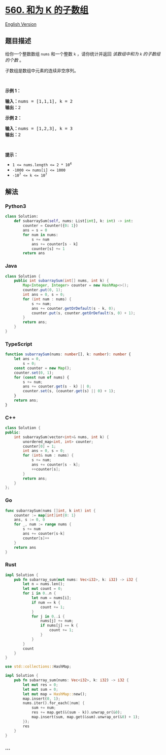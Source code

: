 # [560. 和为 K 的子数组](https://leetcode.cn/problems/subarray-sum-equals-k)

[English Version](/solution/0500-0599/0560.Subarray%20Sum%20Equals%20K/README_EN.md)

## 题目描述

<!-- 这里写题目描述 -->

<p>给你一个整数数组 <code>nums</code> 和一个整数&nbsp;<code>k</code> ，请你统计并返回 <em>该数组中和为&nbsp;<code>k</code><strong>&nbsp;</strong>的子数组的个数&nbsp;</em>。</p>

<p>子数组是数组中元素的连续非空序列。</p>

<p>&nbsp;</p>

<p><strong>示例 1：</strong></p>

<pre>
<strong>输入：</strong>nums = [1,1,1], k = 2
<strong>输出：</strong>2
</pre>

<p><strong>示例 2：</strong></p>

<pre>
<strong>输入：</strong>nums = [1,2,3], k = 3
<strong>输出：</strong>2
</pre>

<p>&nbsp;</p>

<p><strong>提示：</strong></p>

<ul>
	<li><code>1 &lt;= nums.length &lt;= 2 * 10<sup>4</sup></code></li>
	<li><code>-1000 &lt;= nums[i] &lt;= 1000</code></li>
	<li><code>-10<sup>7</sup> &lt;= k &lt;= 10<sup>7</sup></code></li>
</ul>

## 解法

<!-- 这里可写通用的实现逻辑 -->

<!-- tabs:start -->

### **Python3**

<!-- 这里可写当前语言的特殊实现逻辑 -->

```python
class Solution:
    def subarraySum(self, nums: List[int], k: int) -> int:
        counter = Counter({0: 1})
        ans = s = 0
        for num in nums:
            s += num
            ans += counter[s - k]
            counter[s] += 1
        return ans
```

### **Java**

<!-- 这里可写当前语言的特殊实现逻辑 -->

```java
class Solution {
    public int subarraySum(int[] nums, int k) {
        Map<Integer, Integer> counter = new HashMap<>();
        counter.put(0, 1);
        int ans = 0, s = 0;
        for (int num : nums) {
            s += num;
            ans += counter.getOrDefault(s - k, 0);
            counter.put(s, counter.getOrDefault(s, 0) + 1);
        }
        return ans;
    }
}
```

### **TypeScript**

```ts
function subarraySum(nums: number[], k: number): number {
    let ans = 0,
        s = 0;
    const counter = new Map();
    counter.set(0, 1);
    for (const num of nums) {
        s += num;
        ans += counter.get(s - k) || 0;
        counter.set(s, (counter.get(s) || 0) + 1);
    }
    return ans;
}
```

### **C++**

```cpp
class Solution {
public:
    int subarraySum(vector<int>& nums, int k) {
        unordered_map<int, int> counter;
        counter[0] = 1;
        int ans = 0, s = 0;
        for (int& num : nums) {
            s += num;
            ans += counter[s - k];
            ++counter[s];
        }
        return ans;
    }
};
```

### **Go**

```go
func subarraySum(nums []int, k int) int {
	counter := map[int]int{0: 1}
	ans, s := 0, 0
	for _, num := range nums {
		s += num
		ans += counter[s-k]
		counter[s]++
	}
	return ans
}
```

### **Rust**

```rust
impl Solution {
    pub fn subarray_sum(mut nums: Vec<i32>, k: i32) -> i32 {
        let n = nums.len();
        let mut count = 0;
        for i in 0..n {
            let num = nums[i];
            if num == k {
                count += 1;
            }
            for j in 0..i {
                nums[j] += num;
                if nums[j] == k {
                    count += 1;
                }
            }
        }
        count
    }
}
```

```rust
use std::collections::HashMap;

impl Solution {
    pub fn subarray_sum(nums: Vec<i32>, k: i32) -> i32 {
        let mut res = 0;
        let mut sum = 0;
        let mut map = HashMap::new();
        map.insert(0, 1);
        nums.iter().for_each(|num| {
            sum += num;
            res += map.get(&(sum - k)).unwrap_or(&0);
            map.insert(sum, map.get(&sum).unwrap_or(&0) + 1);
        });
        res
    }
}
```

### **...**

```

```

<!-- tabs:end -->
